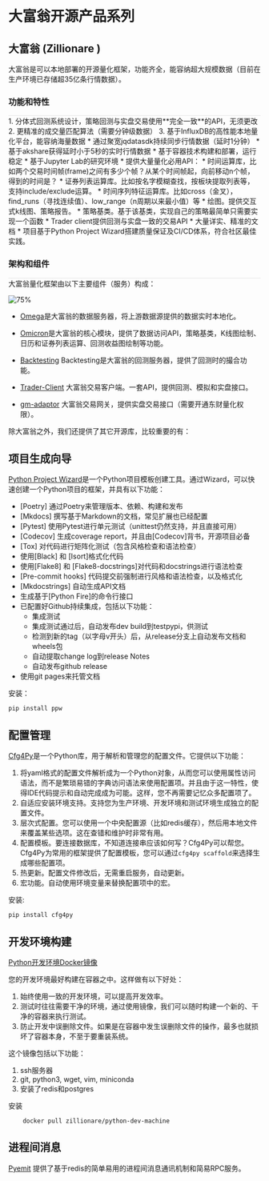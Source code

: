 <h1>大富翁开源产品系列</h1>

## 大富翁 (Zillionare )

大富翁是可以本地部署的开源量化框架，功能齐全，能容纳超大规模数据（目前在生产环境已存储超35亿条行情数据）。

### 功能和特性
<div style="width:100%;border-top:1px solid rgba(0,0,0,.1)"/>
1. 分体式回测系统设计，策略回测与实盘交易使用**完全一致**的API，无须更改
2.  更精准的成交量匹配算法（需要分钟级数据）
3.  基于InfluxDB的高性能本地量化平台，能容纳海量数据
    * 通过聚宽jqdatasdk持续同步行情数据（延时1分钟）
    * 基于akshare获得延时小于5秒的实时行情数据
* 基于容器技术构建和部署，运行稳定
* 基于Jupyter Lab的研究环境
* 提供大量量化必用API：
    * 时间运算库，比如两个交易时间帧(frame)之间有多少个帧？从某个时间帧起，向前移动n个帧，得到的时间是？
    * 证券列表运算库。比如按名字模糊查找，按板块提取列表等，支持include/exclude运算。
    * 时间序列特征运算库。比如cross（金叉），find_runs（寻找连续值）、low_range（n周期以来最小值）等
    * 绘图。提供交互式k线图、策略报告。
    * 策略基类。基于该基类，实现自己的策略最简单只需要实现一个函数
* Trader client提供回测与实盘一致的交易API
* 大量详实、精准的文档
* 项目基于Python Project Wizard搭建质量保证及CI/CD体系，符合社区最佳实践。

### 架构和组件

<div style="width:100%;border-top:1px solid rgba(0,0,0,.1)"/>
大富翁量化框架由以下主要组件（服务）构成：

![75%](https://images.jieyu.ai/images/2023/11/zillionare-deployment.png)

* [Omega](https://github.com/zillionare/omega)是大富翁的数据服务器，将上游数据源提供的数据实时本地化。

* [Omicron](https://zillionare.github.io/omicron)是大富翁的核心模块，提供了数据访问API，策略基类，K线图绘制、日历和证券列表运算、回测收益图绘制等功能。
* [Backtesting](https://zillionare.github.io/backtesting) Backtesting是大富翁的回测服务器，提供了回测时的撮合功能。
* [Trader-Client](https://zillionare.github.io/trader-client/) 大富翁交易客户端。一套API，提供回测、模拟和实盘接口。
* [gm-adaptor](https://github.com/zillionare/trader-gm-adaptor) 大富翁交易网关，提供实盘交易接口（需要开通东财量化权限）。


除大富翁之外，我们还提供了其它开源库，比较重要的有：

## 项目生成向导

[Python Project Wizard](https://zillionare.github.io/cookiecutter-pypackage)是一个Python项目模板创建工具。通过Wizard，可以快速创建一个Python项目的框架，并具有以下功能：

* [Poetry]  通过Poetry来管理版本、依赖、构建和发布
* [Mkdocs] 撰写基于Markdown的文档，常见扩展也已经配置
* [Pytest] 使用Pytest进行单元测试（unittest仍然支持，并且直接可用）
* [Codecov] 生成coverage report，并且由[Codecov]背书，开源项目必备
* [Tox] 对代码进行矩阵化测试（包含风格检查和语法检查）
* 使用[Black] 和 [Isort]格式化代码
* 使用[Flake8] 和 [Flake8-docstrings]对代码和docstrings进行语法检查
* [Pre-commit hooks] 代码提交前强制进行风格和语法检查，以及格式化
* [Mkdocstrings] 自动生成API文档
* 生成基于[Python Fire]的命令行接口
* 已配置好Github持续集成，包括以下功能：
    - 集成测试
    - 集成测试通过后，自动发布dev build到testpypi，供测试
    - 检测到新的tag（以字母v开头）后，从release分支上自动发布文档和wheels包
    - 自动提取change log到release Notes
    - 自动发布github release
* 使用git pages来托管文档

安装：
```
pip install ppw
```
  
## 配置管理

[Cfg4Py](https://pypi.org/project/cfg4py/)是一个Python库，用于解析和管理您的配置文件。它提供以下功能：

1. 将yaml格式的配置文件解析成为一个Python对象，从而您可以使用属性访问语法，而不是繁琐易错的字典访问语法来使用配置项。并且由于这一特性，使得IDE代码提示和自动完成成为可能。这样，您不再需要记忆众多配置项了。
2. 自适应安装环境支持。支持您为生产环境、开发环境和测试环境生成独立的配置文件。
3. 层次式配置。您可以使用一个中央配置源（比如redis缓存），然后用本地文件来覆盖某些选项。这在查错和维护时非常有用。
4. 配置模板。要连接数据库，不知道连接串应该如何写？Cfg4Py可以帮您。Cfg4Py为常用的框架提供了配置模板，您可以通过`cfg4py scaffold`来选择生成哪些配置项。
5. 热更新。配置文件修改后，无需重启服务，自动更新。
6. 宏功能。自动使用环境变量来替换配置项中的宏。

安装:
```
pip install cfg4py
```

## 开发环境构建

[Python开发环境Docker镜像](https://hub.docker.com/r/zillionare/python-dev-machine)

您的开发环境最好构建在容器之中。这样做有以下好处：

1. 始终使用一致的开发环境，可以提高开发效率。
2. 测试时往往需要干净的环境，通过使用镜像，我们可以随时构建一个新的、干净的容器来执行测试。
3. 防止开发中误删除文件。如果是在容器中发生误删除文件的操作，最多也就损坏了容器本身，不至于要重装系统。

这个镜像包括以下功能：

1. ssh服务器
2. git, python3, wget, vim, miniconda
3. 安装了redis和postgres

安装
```
    docker pull zillionare/python-dev-machine
```

## 进程间消息

[Pyemit](https://github.com/zillionare/pyemit) 提供了基于redis的简单易用的进程间消息通讯机制和简易RPC服务。


